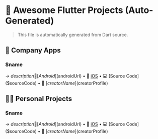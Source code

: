 # 🚀 Awesome Flutter Projects (Auto-Generated)

> This file is automatically generated from Dart source.

## 📱 Company Apps

### $name
→ $description  
📱 [Android]($androidUrl) • 🍎 [iOS]($iosUrl) • 💻 [Source Code]($sourceCode) • 👤 [$creatorName]($creatorProfile)


## 👨‍💻 Personal Projects

### $name
→ $description  
📱 [Android]($androidUrl) • 🍎 [iOS]($iosUrl) • 💻 [Source Code]($sourceCode) • 👤 [$creatorName]($creatorProfile)

